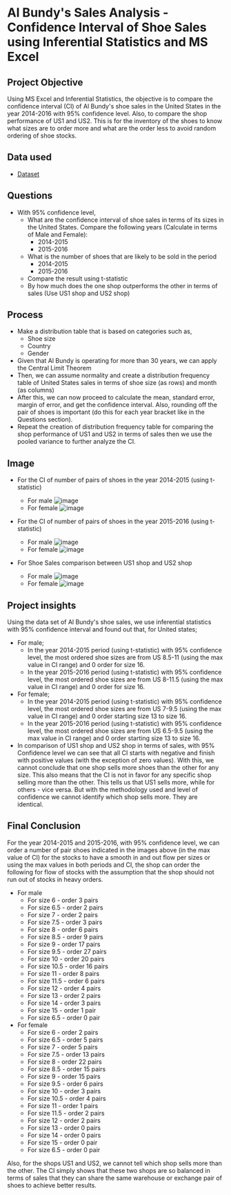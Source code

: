 
# Al Bundy's Sales Analysis - Confidence Interval of Shoe Sales using Inferential Statistics and MS Excel
## Project Objective
Using MS Excel and Inferential Statistics, the objective is to compare the confidence interval (CI) of Al Bundy's shoe sales in the United States in the year 2014-2016 with 95% confidence level. Also, to compare the shop performance of US1 and US2. This is for the inventory of  the shoes to know what sizes are to order more and what are the order less to avoid random ordering of shoe stocks.

## Data used
- <a href = "https://github.com/pagonzales/Inferential_Statistics_Al-Bundy_Shoe_Sales_Analysis/blob/main/AI%20Bundy%20Dataset.xlsx">Dataset</a>
## Questions
- With 95% confidence level,
  - What are the confidence interval of shoe sales in terms of its sizes in the United States. Compare the following years (Calculate in terms of Male and Female):
    - 2014-2015
    - 2015-2016
  - What is the number of shoes that are likely to be sold in the period 
    - 2014-2015
    - 2015-2016
  - Compare the result using t-statistic
  - By how much does the one shop outperforms the other in terms of sales (Use US1 shop and US2 shop)

## Process
- Make a distribution table that is based on categories such as,
  - Shoe size
  - Country
  - Gender
- Given that Al Bundy is operating for more than 30 years, we can apply the Central Limit Theorem
- Then, we can assume normality and create a distribution frequency table of United States sales in terms of shoe size (as rows) and month (as columns)
- After this, we can now proceed to calculate the mean, standard error, margin of error, and get the confidence interval. Also, rounding off the pair of shoes is important (do this for each year bracket like in the Questions section).
- Repeat the creation of distribution frequency table for comparing the shop performance of US1 and US2 in terms of sales then we use the pooled variance to further analyze the CI.

## Image
- For the CI of number of pairs of shoes in the year 2014-2015 (using t-statistic)
  - For male
    ![image](https://github.com/user-attachments/assets/a2801dd9-ff9e-4481-b89e-9ecc9b460259)
  - For female
    ![image](https://github.com/user-attachments/assets/9c7cae4d-0b6e-4cec-9f9b-fb1c5949d695)

- For the CI of number of pairs of shoes in the year 2015-2016 (using t-statistic)
  - For male
    ![image](https://github.com/user-attachments/assets/8cd2ec94-4a1b-42d1-98f1-ec624c96a9df)
  - For female
    ![image](https://github.com/user-attachments/assets/aacfc979-4b33-4566-ad35-6ba442d196f3)

- For Shoe Sales comparison between US1 shop and US2 shop
  - For male
    ![image](https://github.com/user-attachments/assets/0f9f4d41-5dac-472e-a87d-ecc93b41c2cd)
  - For female
    ![image](https://github.com/user-attachments/assets/214c759d-e016-45a3-97a2-88a193500fc9)



## Project insights
 Using the data set of Al Bundy's shoe sales, we use inferential statistics with 95% confidence interval and found out that, for United states;
- For male;
  - In the year 2014-2015 period (using t-statistic) with 95% confidence level, the most ordered shoe sizes are from US 8.5-11 (using the max value in CI range) and 0 order for size 16.
  - In the year 2015-2016 period (using t-statistic) with 95% confidence level, the most ordered shoe sizes are from US 8-11.5 (using the max value in CI range) and 0 order for size 16.
- For female;
  - In the year 2014-2015 period (using t-statistic) with 95% confidence level, the most ordered shoe sizes are from US 7-9.5 (using the max value in CI range) and 0 order starting size 13 to size 16.
  - In the year 2015-2016 period (using t-statistic) with 95% confidence level, the most ordered shoe sizes are from US 6.5-9.5 (using the max value in CI range) and 0 order starting size 13 to size 16.
- In comparison of US1 shop and US2 shop in terms of sales, with 95% Confidence level we can see that all CI starts with negative and finish with positive values (with the exception of zero values).
With this, we cannot conclude that one shop sells more shoes than the other for any size. This also means that the CI is not in favor for any specific shop selling more than the other. This tells us
that US1 sells more, while for others - vice versa. But with the methodology used and level of confidence we cannot identify which shop sells more. They are identical.

## Final Conclusion
For the year 2014-2015 and 2015-2016, with 95% confidence level, we can order a number of pair shoes indicated in the images above (in the max value of CI) for the stocks to have a smooth in and out flow per sizes or using the max values in both periods and CI, the shop can order the following for flow of stocks with the assumption that the shop should not run out of stocks in heavy orders.
- For male
  - For size 6 - order 3 pairs
  - For size 6.5 - order 2 pairs
  - For size 7 - order 2 pairs
  - For size 7.5 - order 3 pairs
  - For size 8 - order 6 pairs
  - For size 8.5 - order 9 pairs
  - For size 9 - order 17 pairs
  - For size 9.5 - order 27 pairs
  - For size 10 - order 20 pairs
  - For size 10.5 - order 16 pairs
  - For size 11 - order 8 pairs
  - For size 11.5 - order 6 pairs
  - For size 12 - order 4 pairs
  - For size 13 - order 2 pairs
  - For size 14 - order 3 pairs
  - For size 15 - order 1 pair
  - For size 6.5 - order 0 pair
- For female
  - For size 6 - order 2 pairs
  - For size 6.5 - order 5 pairs
  - For size 7 - order 5 pairs
  - For size 7.5 - order 13 pairs
  - For size 8 - order 22 pairs
  - For size 8.5 - order 15 pairs
  - For size 9 - order 15 pairs
  - For size 9.5 - order 6 pairs
  - For size 10 - order 3 pairs
  - For size 10.5 - order 4 pairs
  - For size 11 - order 1 pairs
  - For size 11.5 - order 2 pairs
  - For size 12 - order 2 pairs
  - For size 13 - order 0 pairs
  - For size 14 - order 0 pairs
  - For size 15 - order 0 pair
  - For size 6.5 - order 0 pair

Also, for the shops US1 and US2, we cannot tell which shop sells more than the other. The CI simply shows that these two shops are so balanced in terms of sales that they can share the same warehouse 
or exchange pair of shoes to achieve better results.
